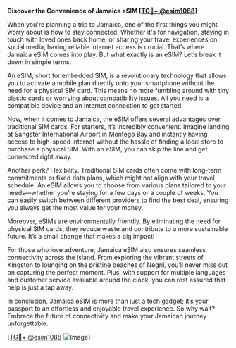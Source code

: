 **Discover the Convenience of Jamaica eSIM [[TG💪+ @esim1088](https://t.me/s/esim1088)]**

When you're planning a trip to Jamaica, one of the first things you might worry about is how to stay connected. Whether it's for navigation, staying in touch with loved ones back home, or sharing your travel experiences on social media, having reliable internet access is crucial. That’s where Jamaica eSIM comes into play. But what exactly is an eSIM? Let’s break it down in simple terms.

An eSIM, short for embedded SIM, is a revolutionary technology that allows you to activate a mobile plan directly onto your smartphone without the need for a physical SIM card. This means no more fumbling around with tiny plastic cards or worrying about compatibility issues. All you need is a compatible device and an internet connection to get started. 

Now, when it comes to Jamaica, the eSIM offers several advantages over traditional SIM cards. For starters, it’s incredibly convenient. Imagine landing at Sangster International Airport in Montego Bay and instantly having access to high-speed internet without the hassle of finding a local store to purchase a physical SIM. With an eSIM, you can skip the line and get connected right away.

Another perk? Flexibility. Traditional SIM cards often come with long-term commitments or fixed data plans, which might not align with your travel schedule. An eSIM allows you to choose from various plans tailored to your needs—whether you’re staying for a few days or a couple of weeks. You can easily switch between different providers to find the best deal, ensuring you always get the most value for your money.

Moreover, eSIMs are environmentally friendly. By eliminating the need for physical SIM cards, they reduce waste and contribute to a more sustainable future. It’s a small change that makes a big impact!

For those who love adventure, Jamaica eSIM also ensures seamless connectivity across the island. From exploring the vibrant streets of Kingston to lounging on the pristine beaches of Negril, you’ll never miss out on capturing the perfect moment. Plus, with support for multiple languages and customer service available around the clock, you can rest assured that help is just a tap away.

In conclusion, Jamaica eSIM is more than just a tech gadget; it’s your passport to an effortless and enjoyable travel experience. So why wait? Embrace the future of connectivity and make your Jamaican journey unforgettable. 

[[TG💪+ @esim1088](https://t.me/s/esim1088) ![Image](https://i.postimg.cc/Y0z9fWf4/image.png)]